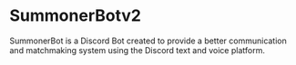 # SummonerBotv2
SummonerBot is a Discord Bot created to provide a better communication and matchmaking system using the Discord text and voice platform.
